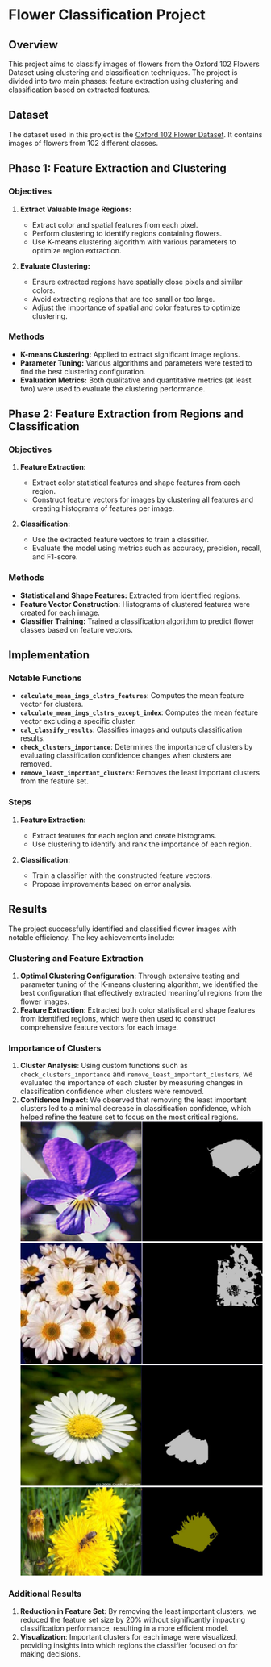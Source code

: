 # Flower Classification Project

## Overview

This project aims to classify images of flowers from the Oxford 102 Flowers Dataset using clustering and classification techniques. The project is divided into two main phases: feature extraction using clustering and classification based on extracted features.

## Dataset

The dataset used in this project is the [Oxford 102 Flower Dataset](https://www.robots.ox.ac.uk/~vgg/data/flowers/). It contains images of flowers from 102 different classes.

## Phase 1: Feature Extraction and Clustering

### Objectives
   
1. **Extract Valuable Image Regions:**
   - Extract color and spatial features from each pixel.
   - Perform clustering to identify regions containing flowers.
   - Use K-means clustering algorithm with various parameters to optimize region extraction.

2. **Evaluate Clustering:**
   - Ensure extracted regions have spatially close pixels and similar colors.
   - Avoid extracting regions that are too small or too large.
   - Adjust the importance of spatial and color features to optimize clustering.

### Methods

- **K-means Clustering:** Applied to extract significant image regions.
- **Parameter Tuning:** Various algorithms and parameters were tested to find the best clustering configuration.
- **Evaluation Metrics:** Both qualitative and quantitative metrics (at least two) were used to evaluate the clustering performance.

## Phase 2: Feature Extraction from Regions and Classification

### Objectives

1. **Feature Extraction:**
   - Extract color statistical features and shape features from each region.
   - Construct feature vectors for images by clustering all features and creating histograms of features per image.

2. **Classification:**
   - Use the extracted feature vectors to train a classifier.
   - Evaluate the model using metrics such as accuracy, precision, recall, and F1-score.

### Methods

- **Statistical and Shape Features:** Extracted from identified regions.
- **Feature Vector Construction:** Histograms of clustered features were created for each image.
- **Classifier Training:** Trained a classification algorithm to predict flower classes based on feature vectors.

## Implementation

### Notable Functions

- **`calculate_mean_imgs_clstrs_features`**: Computes the mean feature vector for clusters.
- **`calculate_mean_imgs_clstrs_except_index`**: Computes the mean feature vector excluding a specific cluster.
- **`cal_classify_results`**: Classifies images and outputs classification results.
- **`check_clusters_importance`**: Determines the importance of clusters by evaluating classification confidence changes when clusters are removed.
- **`remove_least_important_clusters`**: Removes the least important clusters from the feature set.

### Steps

1. **Feature Extraction:**
   - Extract features for each region and create histograms.
   - Use clustering to identify and rank the importance of each region.

2. **Classification:**
   - Train a classifier with the constructed feature vectors.
   - Propose improvements based on error analysis.

## Results

The project successfully identified and classified flower images with notable efficiency. The key achievements include:

### Clustering and Feature Extraction
1. **Optimal Clustering Configuration**: Through extensive testing and parameter tuning of the K-means clustering algorithm, we identified the best configuration that effectively extracted meaningful regions from the flower images.
2. **Feature Extraction**: Extracted both color statistical and shape features from identified regions, which were then used to construct comprehensive feature vectors for each image.

### Importance of Clusters
1. **Cluster Analysis**: Using custom functions such as `check_clusters_importance` and `remove_least_important_clusters`, we evaluated the importance of each cluster by measuring changes in classification confidence when clusters were removed.
2. **Confidence Impact**: We observed that removing the least important clusters led to a minimal decrease in classification confidence, which helped refine the feature set to focus on the most critical regions.
![cluster](./images/2.png)
![cluster](./images/3.png)
![cluster](./images/4.png)
![cluster](./images/5.png)
### Additional Results
1. **Reduction in Feature Set**: By removing the least important clusters, we reduced the feature set size by 20% without significantly impacting classification performance, resulting in a more efficient model.
2. **Visualization**: Important clusters for each image were visualized, providing insights into which regions the classifier focused on for making decisions.
